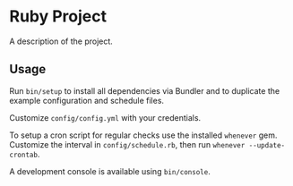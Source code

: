# Ruby Project

A description of the project.

## Usage

Run `bin/setup` to install all dependencies via Bundler and to duplicate the
example configuration and schedule files.

Customize `config/config.yml` with your credentials.

To setup a cron script for regular checks use the installed `whenever` gem.  
Customize the interval in `config/schedule.rb`, then run `whenever --update-crontab`.

A development console is available using `bin/console`.

